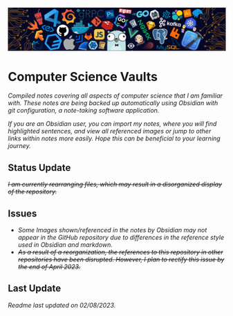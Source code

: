 ![header](Z-Archive/Pictures/RM/header.png)
# Computer Science Vaults

_Compiled notes covering all aspects of computer science that I am familiar with. These notes are being backed up automatically using Obsidian with git configuration, a note-taking software application._

_If you are an Obsidian user, you can import my notes, where you will find highlighted sentences, and view all referenced images or jump to other links within notes more easily. Hope this can be beneficial to your learning journey._

## Status Update

~~_I am currently rearranging files, which may result in a disorganized display of the repository._~~

## Issues

- _Some Images shown/referenced in the notes by Obsidian may not appear in the GitHub repository due to differences in the reference style used in Obsidian and markdown._
- ~~_As a result of a reorganization, the references to this repository in other repositories have been disrupted. However, I plan to rectify this issue by the end of April 2023._~~

## Last Update

_Readme last updated on 02/08/2023._
